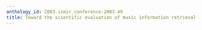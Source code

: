 ```yaml
---
anthology_id: 2003.ismir_conference-2003.49
title: Toward the scientific evaluation of music information retrieval systems
---
```

